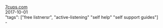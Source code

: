 [7cups.com](https://7cups.com/)<br />
2017-10-01<br />
"tags": ["free listnersr", "active-listening" "self help" "self support guides"]<br />
-<br />
